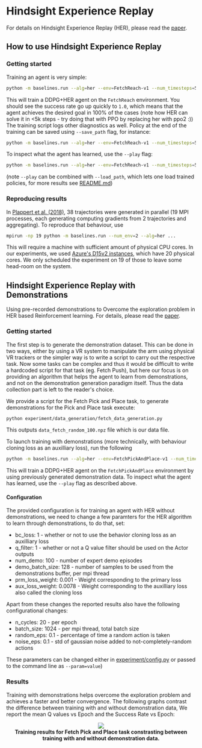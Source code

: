 # Hindsight Experience Replay
For details on Hindsight Experience Replay (HER), please read the [paper](https://arxiv.org/abs/1707.01495).

## How to use Hindsight Experience Replay

### Getting started
Training an agent is very simple:
```bash
python -m baselines.run --alg=her --env=FetchReach-v1 --num_timesteps=5000
```
This will train a DDPG+HER agent on the `FetchReach` environment.
You should see the success rate go up quickly to `1.0`, which means that the agent achieves the
desired goal in 100% of the cases (note how HER can solve it in <5k steps - try doing that with PPO by replacing her with ppo2 :))
The training script logs other diagnostics as well. Policy at the end of the training can be saved using `--save_path` flag, for instance:
```bash
python -m baselines.run --alg=her --env=FetchReach-v1 --num_timesteps=5000 --save_path=~/policies/her/fetchreach5k
```

To inspect what the agent has learned, use the `--play` flag: 
```bash
python -m baselines.run --alg=her --env=FetchReach-v1 --num_timesteps=5000 --play
```
(note `--play` can be combined with `--load_path`, which lets one load trained policies, for more results see [README.md](../../README.md))


### Reproducing results
In [Plappert et al. (2018)](https://arxiv.org/abs/1802.09464), 38 trajectories were generated in parallel
(19 MPI processes, each generating computing gradients from 2 trajectories and aggregating). 
To reproduce that behaviour, use 
```bash
mpirun -np 19 python -m baselines.run --num_env=2 --alg=her ... 
```
This will require a machine with sufficient amount of physical CPU cores. In our experiments,
we used [Azure's D15v2 instances](https://docs.microsoft.com/en-us/azure/virtual-machines/linux/sizes),
which have 20 physical cores. We only scheduled the experiment on 19 of those to leave some head-room on the system.


## Hindsight Experience Replay with Demonstrations
Using pre-recorded demonstrations to Overcome the exploration problem in HER based Reinforcement learning.
For details, please read the [paper](https://arxiv.org/pdf/1709.10089.pdf).

### Getting started
The first step is to generate the demonstration dataset. This can be done in two ways, either by using a VR system to manipulate the arm using physical VR trackers or the simpler way is to write a script to carry out the respective task. Now some tasks can be complex and thus it would be difficult to write a hardcoded script for that task (eg. Fetch Push), but here our focus is on providing an algorithm that helps the agent to learn from demonstrations, and not on the demonstration generation paradigm itself. Thus the data collection part is left to the reader's choice.

We provide a script for the Fetch Pick and Place task, to generate demonstrations for the Pick and Place task execute:
```bash
python experiment/data_generation/fetch_data_generation.py
```
This outputs ```data_fetch_random_100.npz``` file which is our data file.

To launch training with demonstrations (more technically, with behaviour cloning loss as an auxilliary loss), run the following
```bash
python -m baselines.run --alg=her --env=FetchPickAndPlace-v1 --num_timesteps=2.5e6 --demo_file=/Path/to/demo_file.npz
```
This will train a DDPG+HER agent on the `FetchPickAndPlace` environment by using previously generated demonstration data.
To inspect what the agent has learned, use the `--play` flag as described above.

#### Configuration
The provided configuration is for training an agent with HER without demonstrations, we need to change a few paramters for the HER algorithm to learn through demonstrations, to do that, set:

* bc_loss: 1 - whether or not to use the behavior cloning loss as an auxilliary loss
* q_filter: 1 - whether or not a Q value filter should be used on the Actor outputs
* num_demo: 100 - number of expert demo episodes
* demo_batch_size: 128 - number of samples to be used from the demonstrations buffer, per mpi thread
* prm_loss_weight: 0.001 - Weight corresponding to the primary loss
* aux_loss_weight:  0.0078 - Weight corresponding to the auxilliary loss also called the cloning loss

Apart from these changes the reported results also have the following configurational changes:

* n_cycles: 20 - per epoch
* batch_size: 1024 - per mpi thread, total batch size
* random_eps: 0.1  - percentage of time a random action is taken
* noise_eps: 0.1  - std of gaussian noise added to not-completely-random actions

These parameters can be changed either in [experiment/config.py](experiment/config.py) or passed to the command line as `--param=value`)

### Results
Training with demonstrations helps overcome the exploration problem and achieves a faster and better convergence. The following graphs contrast the difference between training with and without demonstration data, We report the mean Q values vs Epoch and the Success Rate vs Epoch:


<div class="imgcap" align="middle">
<center><img src="../../data/fetchPickAndPlaceContrast.png"></center>
<div class="thecap" align="middle"><b>Training results for Fetch Pick and Place task constrasting between training with and without demonstration data.</b></div>
</div>


